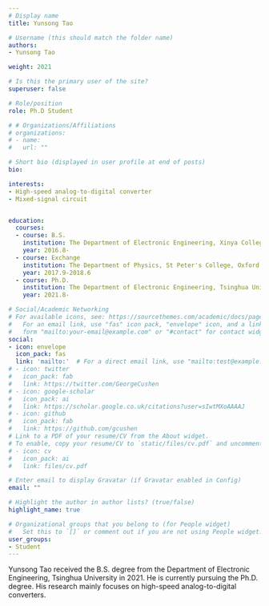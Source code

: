 ```yaml
---
# Display name
title: Yunsong Tao

# Username (this should match the folder name)
authors:
- Yunsong Tao

weight: 2021

# Is this the primary user of the site?
superuser: false

# Role/position
role: Ph.D Student

# # Organizations/Affiliations
# organizations:
# - name: 
#   url: ""

# Short bio (displayed in user profile at end of posts)
bio:

interests:
- High-speed analog-to-digital converter
- Mixed-signal circuit


education:
  courses:
  - course: B.S.
    institution: The Department of Electronic Engineering, Xinya College, Tsinghua University, Beijing, China
    year: 2016.8-
  - course: Exchange
    institution: The Department of Physics, St Peter's College, Oxford University, Oxford, U.K.
    year: 2017.9-2018.6
  - course: Ph.D.
    institution: The Department of Electronic Engineering, Tsinghua University, Beijing, China
    year: 2021.8-

# Social/Academic Networking
# For available icons, see: https://sourcethemes.com/academic/docs/page-builder/#icons
#   For an email link, use "fas" icon pack, "envelope" icon, and a link in the
#   form "mailto:your-email@example.com" or "#contact" for contact widget.
social:
- icon: envelope
  icon_pack: fas
  link: 'mailto:'  # For a direct email link, use "mailto:test@example.org".
# - icon: twitter
#   icon_pack: fab
#   link: https://twitter.com/GeorgeCushen
# - icon: google-scholar
#   icon_pack: ai
#   link: https://scholar.google.co.uk/citations?user=sIwtMXoAAAAJ
# - icon: github
#   icon_pack: fab
#   link: https://github.com/gcushen
# Link to a PDF of your resume/CV from the About widget.
# To enable, copy your resume/CV to `static/files/cv.pdf` and uncomment the lines below.
# - icon: cv
#   icon_pack: ai
#   link: files/cv.pdf

# Enter email to display Gravatar (if Gravatar enabled in Config)
email: ""

# Highlight the author in author lists? (true/false)
highlight_name: true

# Organizational groups that you belong to (for People widget)
#   Set this to `[]` or comment out if you are not using People widget.
user_groups:
- Student
---
```

Yunsong Tao received the B.S. degree from the Department of Electronic Engineering, Tsinghua University in 2021. He is currently pursuing the Ph.D. degree. His research mainly focuses on high-speed analog-to-digital converters.
